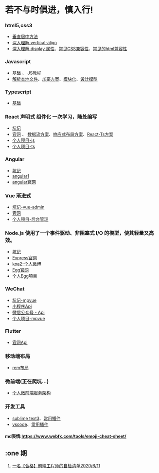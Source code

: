 # 若不与时俱进，慎入行!

### html5,css3
- [垂直居中方法](https://github.com/xujun820261729/testjun/blob/master/CSS/%E5%9E%82%E7%9B%B4%E5%B1%85%E4%B8%AD.md)
- [深入理解 vertical-align](https://github.com/xujun820261729/testjun/blob/master/CSS/%E6%B7%B1%E5%85%A5%E7%90%86%E8%A7%A3vertical-align.md)
- [深入理解 display 属性](https://github.com/xujun820261729/testjun/blob/master/CSS/display%E5%B1%9E%E6%80%A7.md)、[常见CSS兼容性](https://github.com/xujun820261729/developmentGuidelines/blob/master/CSS/CSS%E5%85%BC%E5%AE%B9%E6%80%A7.md)、[常见的html兼容性](https://github.com/xujun820261729/developmentGuidelines/blob/master/CSS/html%E5%85%BC%E5%AE%B9%E6%80%A7.md)

### Javascript
-  [基础](https://www.w3school.com.cn/js/index.asp) 、 [JS教程](https://wangdoc.com/javascript/index.html)
-  [解析本地文件](https://github.com/xujun820261729/developmentGuidelines/blob/master/JS/FileReader.md)、[加密方案](https://github.com/xujun820261729/developmentGuidelines/blob/master/JS/%E5%8A%A0%E5%AF%86.md)、[模块化](https://github.com/xujun820261729/developmentGuidelines/blob/master/JS/%E6%A8%A1%E5%9D%97%E5%8C%96.md)、[设计模型](https://github.com/xujun820261729/developmentGuidelines/blob/master/JS/%E8%AE%BE%E8%AE%A1%E6%A8%A1%E5%9E%8B.md)

### Typescript
-  [基础](https://www.tslang.cn/)

### React 声明式 组件化 一次学习，随处编写
- [坑记](https://github.com/xujun820261729/developmentGuidelines/blob/master/React/FQA.md)
- [官网](https://react-1251415695.cos-website.ap-chengdu.myqcloud.com/) 、 [数据流方案](https://github.com/xujun820261729/developmentGuidelines/blob/master/React/%E6%95%B0%E6%8D%AE%E6%B5%81%E6%96%B9%E6%A1%88.md)、[响应式布局方案](https://github.com/xujun820261729/developmentGuidelines/blob/master/React/%E5%93%8D%E5%BA%94%E5%BC%8F%E5%B8%83%E5%B1%80.md)、[React-Ts方案](https://github.com/xujun820261729/developmentGuidelines/blob/master/React/React-TS.md)
- [个人项目-js](https://github.com/xujun820261729/umi-react)
- [个人项目-ts](https://github.com/xujun820261729/TS-React)

### Angular
- [坑记](https://github.com/xujun820261729/developmentGuidelines/blob/master/Angular/FQA.md)
- [angular1](https://www.cnblogs.com/l000/p/8926826.html)
- [angular官网](https://www.angular.cn/)

### Vue 渐进式
- [坑记-vue-admin](https://github.com/xujun820261729/developmentGuidelines/blob/master/Vue/FQA.md)
- [官网](https://cn.vuejs.org/)
- [个人项目-后台管理](https://github.com/xujun820261729/admin-vue)

### Node.js 使用了一个事件驱动、非阻塞式 I/O 的模型，使其轻量又高效。
-  [坑记]()
-  [Express官网](http://www.expressjs.com.cn/)
-  [koa2-个人微博](https://github.com/xujun820261729/Koa2-mysql)
-  [Egg官网](https://eggjs.org/zh-cn/intro/quickstart.html)
-  [个人Egg项目](https://github.com/xujun820261729/Egg-)

### WeChat
- [坑记-mpvue](https://github.com/xujun820261729/developmentGuidelines/blob/master/WeChat/FQA-Vue.md)
- [小程序Api](https://developers.weixin.qq.com/miniprogram/dev/api/)
- [微信公众号 - Api](https://developers.weixin.qq.com/doc/offiaccount/Getting_Started/Explanation_of_interface_privileges.html)
- [个人项目-mpvue](https://github.com/xujun820261729/mpvue)

### Flutter
- [官网Api](https://flutterchina.club/)

### 移动端布局
- [rem布局](https://github.com/xujun820261729/developmentGuidelines/blob/master/Rem/FQA.md)


### 微前端(正在爬坑...)
- [个人微前端服务架构](https://github.com/xujun820261729/developmentGuidelines/blob/master/%E5%BE%AE%E6%9C%8D%E5%8A%A1/%E6%A6%82%E8%BF%B0.md)

### 开发工具
- [sublime text3](http://www.sublimetext.com/3)、[常用插件](https://github.com/xujun820261729/developmentGuidelines/blob/master/%E5%BC%80%E5%8F%91%E5%B7%A5%E5%85%B7/sublimeText3.md)
- [vscode](https://code.visualstudio.com/)、[常用插件](https://github.com/xujun820261729/developmentGuidelines/blob/master/%E5%BC%80%E5%8F%91%E5%B7%A5%E5%85%B7/vscode.md)


#### md表情:https://www.webfx.com/tools/emoji-cheat-sheet/

## :one 期


1. [一名【合格】前端工程师的自检清单2020/6/11](https://juejin.im/post/5cc1da82f265da036023b628#heading-0)